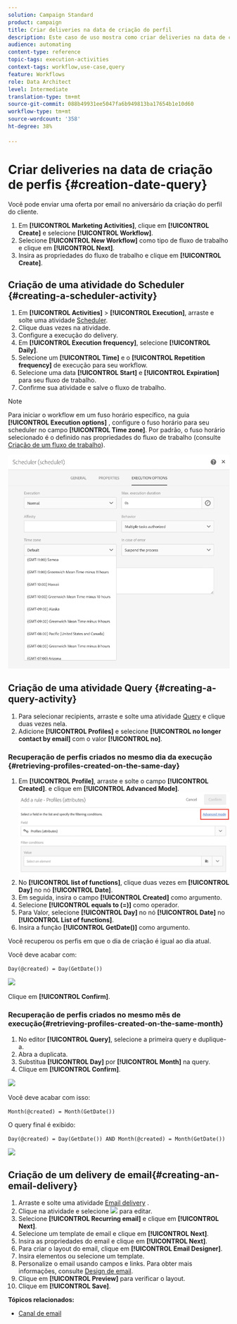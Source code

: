 ```yaml
---
solution: Campaign Standard
product: campaign
title: Criar deliveries na data de criação do perfil
description: Este caso de uso mostra como criar deliveries na data de criação do perfil.
audience: automating
content-type: reference
topic-tags: execution-activities
context-tags: workflow,use-case,query
feature: Workflows
role: Data Architect
level: Intermediate
translation-type: tm+mt
source-git-commit: 088b49931ee5047fa6b949813ba17654b1e10d60
workflow-type: tm+mt
source-wordcount: '358'
ht-degree: 38%

---
```



# Criar deliveries na data de criação de perfis {#creation-date-query}

Você pode enviar uma oferta por email no aniversário da criação do perfil do cliente.

1. Em **[!UICONTROL Marketing Activities]**, clique em **[!UICONTROL Create]** e selecione **[!UICONTROL Workflow]**.
1. Selecione **[!UICONTROL New Workflow]** como tipo de fluxo de trabalho e clique em **[!UICONTROL Next]**.
1. Insira as propriedades do fluxo de trabalho e clique em **[!UICONTROL Create]**.

## Criação de uma atividade do Scheduler {#creating-a-scheduler-activity}

1. Em **[!UICONTROL Activities]** > **[!UICONTROL Execution]**, arraste e solte uma atividade [Scheduler](../../automating/using/scheduler.md).
1. Clique duas vezes na atividade.
1. Configure a execução do delivery.
1. Em **[!UICONTROL Execution frequency]**, selecione **[!UICONTROL Daily]**.
1. Selecione um **[!UICONTROL Time]** e o **[!UICONTROL Repetition frequency]** de execução para seu workflow.
1. Selecione uma data **[!UICONTROL Start]** e **[!UICONTROL Expiration]** para seu fluxo de trabalho.
1. Confirme sua atividade e salve o fluxo de trabalho.

>[!NOTE]
>
>Para iniciar o workflow em um fuso horário específico, na guia **[!UICONTROL Execution options]** , configure o fuso horário para seu scheduler no campo **[!UICONTROL Time zone]**. Por padrão, o fuso horário selecionado é o definido nas propriedades do fluxo de trabalho (consulte [Criação de um fluxo de trabalho](../../automating/using/building-a-workflow.md)).

![](assets/time_zone.png)

## Criação de uma atividade Query {#creating-a-query-activity}

1. Para selecionar recipients, arraste e solte uma atividade [Query](../../automating/using/query.md) e clique duas vezes nela.
1. Adicione **[!UICONTROL Profiles]** e selecione **[!UICONTROL no longer contact by email]** com o valor **[!UICONTROL no]**.

### Recuperação de perfis criados no mesmo dia da execução {#retrieving-profiles-created-on-the-same-day}

1. Em **[!UICONTROL Profile]**, arraste e solte o campo **[!UICONTROL Created]**. e clique em **[!UICONTROL Advanced Mode]**.
   ![](assets/advanced_mode.png)
1. No **[!UICONTROL list of functions]**, clique duas vezes em **[!UICONTROL Day]** no nó **[!UICONTROL Date]**.
1. Em seguida, insira o campo **[!UICONTROL Created]** como argumento.
1. Selecione **[!UICONTROL equals to (=)]** como operador.
1. Para Valor, selecione **[!UICONTROL Day]** no nó **[!UICONTROL Date]** no **[!UICONTROL List of functions]**.
1. Insira a função **[!UICONTROL GetDate()]** como argumento.

Você recuperou os perfis em que o dia de criação é igual ao dia atual.

Você deve acabar com:

```Day(@created) = Day(GetDate())```

![](assets/day_creation_query.png)

Clique em **[!UICONTROL Confirm]**.

### Recuperação de perfis criados no mesmo mês de execução{#retrieving-profiles-created-on-the-same-month}

1. No editor **[!UICONTROL Query]**, selecione a primeira query e duplique-a.
1. Abra a duplicata.
1. Substitua **[!UICONTROL Day]** por **[!UICONTROL Month]** na query.
1. Clique em **[!UICONTROL Confirm]**.

![](assets/month_rule.png)

Você deve acabar com isso:

``` Month(@created) = Month(GetDate()) ```

O query final é exibido:

```Day(@created) = Day(GetDate()) AND Month(@created) = Month(GetDate())```

![](assets/expression_editor_1.png)

## Criação de um delivery de email{#creating-an-email-delivery}

1. Arraste e solte uma atividade [Email delivery](../../automating/using/email-delivery.md) .
1. Clique na atividade e selecione ![](assets/edit_darkgrey-24px.png) para editar.
1. Selecione **[!UICONTROL Recurring email]** e clique em **[!UICONTROL Next]**.
1. Selecione um template de email e clique em **[!UICONTROL Next]**.
1. Insira as propriedades do email e clique em **[!UICONTROL Next]**.
1. Para criar o layout do email, clique em **[!UICONTROL Email Designer]**.
1. Insira elementos ou selecione um template.
1. Personalize o email usando campos e links.
Para obter mais informações, consulte [Design de email](../../designing/using/designing-from-scratch.md#designing-an-email-content-from-scratch).
1. Clique em **[!UICONTROL Preview]** para verificar o layout.
1. Clique em **[!UICONTROL Save]**.

**Tópicos relacionados:**

* [Canal de email](../../channels/using/creating-an-email.md)
